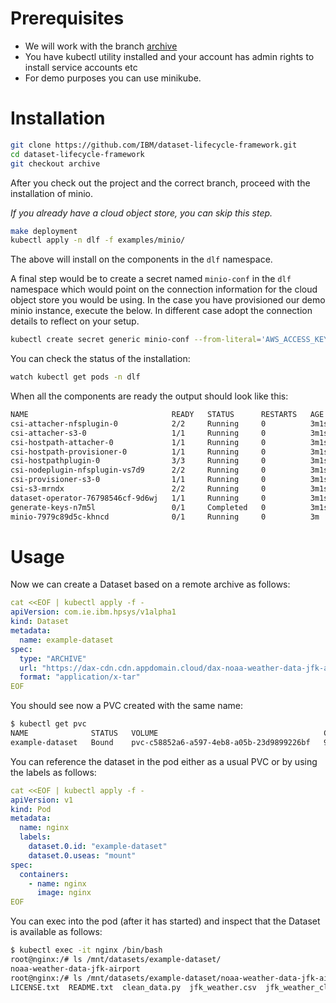 # Prerequisites

* We will work with the branch [archive](https://github.com/IBM/dataset-lifecycle-framework/tree/archive)
* You have kubectl utility installed and your account has admin rights to install service accounts etc
* For demo purposes you can use minikube.

# Installation
``` bash
git clone https://github.com/IBM/dataset-lifecycle-framework.git
cd dataset-lifecycle-framework
git checkout archive
```
After you check out the project and the correct branch, proceed with the installation of minio.

_If you already have a cloud object store, you can skip this step._
``` bash
make deployment
kubectl apply -n dlf -f examples/minio/
```
The above will install on the components in the `dlf` namespace.

A final step would be to create a secret named `minio-conf` in the `dlf` namespace which would point on the connection information for the cloud object store you would be using. In the case you have provisioned our demo minio instance, execute the below. In different case adopt the connection details to reflect on your setup.
``` bash
kubectl create secret generic minio-conf --from-literal='AWS_ACCESS_KEY_ID=minio' --from-literal='AWS_SECRET_ACCESS_KEY=minio123' --from-literal='ENDPOINT=http://minio-service:9000' -n dlf
```

You can check the status of the installation:
``` bash
watch kubectl get pods -n dlf
```
When all the components are ready the output should look like this:
``` bash
NAME                                READY   STATUS      RESTARTS   AGE
csi-attacher-nfsplugin-0            2/2     Running     0          3m1s
csi-attacher-s3-0                   1/1     Running     0          3m1s
csi-hostpath-attacher-0             1/1     Running     0          3m1s
csi-hostpath-provisioner-0          1/1     Running     0          3m1s
csi-hostpathplugin-0                3/3     Running     0          3m1s
csi-nodeplugin-nfsplugin-vs7d9      2/2     Running     0          3m1s
csi-provisioner-s3-0                1/1     Running     0          3m1s
csi-s3-mrndx                        2/2     Running     0          3m1s
dataset-operator-76798546cf-9d6wj   1/1     Running     0          3m1s
generate-keys-n7m5l                 0/1     Completed   0          3m1s
minio-7979c89d5c-khncd              0/1     Running     0          3m
```

# Usage

Now we can create a Dataset based on a remote archive as follows:
```yaml
cat <<EOF | kubectl apply -f -
apiVersion: com.ie.ibm.hpsys/v1alpha1
kind: Dataset
metadata:
  name: example-dataset
spec:
  type: "ARCHIVE"
  url: "https://dax-cdn.cdn.appdomain.cloud/dax-noaa-weather-data-jfk-airport/1.1.4/noaa-weather-data-jfk-airport.tar.gz"
  format: "application/x-tar"
EOF
```
You should see now a PVC created with the same name:
```bash
$ kubectl get pvc
NAME              STATUS   VOLUME                                     CAPACITY   ACCESS MODES   STORAGECLASS   AGE
example-dataset   Bound    pvc-c58852a6-a597-4eb8-a05b-23d9899226bf   9314Gi     RWX            csi-s3         15s
```
You can reference the dataset in the pod either as a usual PVC or by using the labels as follows:
```yaml
cat <<EOF | kubectl apply -f -
apiVersion: v1
kind: Pod
metadata:
  name: nginx
  labels:
    dataset.0.id: "example-dataset"
    dataset.0.useas: "mount"
spec:
  containers:
    - name: nginx
      image: nginx
EOF
```
You can exec into the pod (after it has started) and inspect that the Dataset is available as follows:
```bash
$ kubectl exec -it nginx /bin/bash
root@nginx:/# ls /mnt/datasets/example-dataset/
noaa-weather-data-jfk-airport
root@nginx:/# ls /mnt/datasets/example-dataset/noaa-weather-data-jfk-airport/
LICENSE.txt  README.txt  clean_data.py  jfk_weather.csv  jfk_weather_cleaned.csv
```